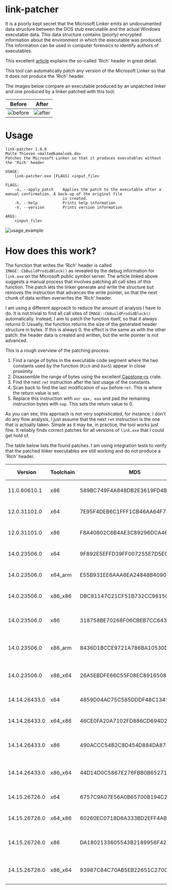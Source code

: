 # link-patcher

It is a poorly kept secret that the Microsoft Linker emits an undocumented data structure between the DOS stub executable and the actual Windows executable data. This data structure contains (poorly) encrypted information about the environment in which the executable was produced. The information can be used in computer forensics to identify authors of executables.

This excellent [article](http://bytepointer.com/articles/the_microsoft_rich_header.htm) explains the so-called 'Rich' header in great detail.

This tool can automatically patch any version of the Microsoft Linker so that it does not produce the 'Rich' header.

The images below compare an executable produced by an unpatched linker and one produced by a linker patched with this tool:

| Before | After |
| :-----:|:-----:|
![before](https://raw.githubusercontent.com/mthiesen/link-patcher/documentation/images/before.png) | ![after](https://raw.githubusercontent.com/mthiesen/link-patcher/documentation/images/after.png)

# Usage

```
link-patcher 1.0.0
Malte Thiesen <malte@kamalook.de>
Patches the Microsoft Linker so that it produces executables without the 'Rich' header

USAGE:
    link-patcher.exe [FLAGS] <input_file>

FLAGS:
    -a, --apply_patch    Applies the patch to the executable after a manual confirmation. A back-up of the original file
                         is created.
    -h, --help           Prints help information
    -V, --version        Prints version information

ARGS:
    <input_file>
```

![usage_example](https://raw.githubusercontent.com/mthiesen/link-patcher/documentation/images/usage_example.png)

# How does this work?

The function that writes the 'Rich' header is called `IMAGE::CbBuildProdidBlock()` as revealed by the debug information for `link.exe` on the Microsoft public symbol server. The article linked above suggests a manual process that involves patching all call sites of this function. The patch lets the linker generate and write the structure but removes the instruction that advances the write pointer, so that the next chunk of data written overwrites the 'Rich' header.

I am using a different approach to reduce the amount of analysis I have to do. It is not trivial to find all call sites of `IMAGE::CbBuildProdidBlock()` automatically. Instead, I aim to patch the function itself, so that it always returns 0. Usually, the function returns the size of the generated header structure in bytes. If this is always 0, the effect is the same as with the other patch: the header data is created and written, but the write pointer is not advanced.

This is a rough overview of the patching process:
1. Find a range of bytes in the executable code segment where the two constants used by the function (`Rich` and `DanS`) appear in close proximity.
2. Disassemble the range of bytes using the excellent [Capstone-rs](https://github.com/capstone-rust/capstone-rs) crate.
3. Find the next `ret` instruction after the last usage of the constants.
4. Scan back to find the last modification of `eax` before `ret`. This is where the return value is set.
5. Replace this instruction with `xor eax, eax` and pad the remaining instruction bytes with `nop`. This sets the return value to 0.

As you can see, this approach is not very sophisticated, for instance, I don't do any flow analysis, I just assume that the next `ret` instruction is the one that is actually taken. Simple as it may be, in practice, the tool works just fine. It reliably finds correct patches for all versions of `link.exe` that I could get hold of.

The table below lists the found patches. I am using integration tests to verify that the patched linker executables are still working and do not produce a 'Rich' header.

| Version | Toolchain | MD5 | Offset | Original Bytes | Patch Bytes |
| ------- | --------- | ---- | ------ | -------------- | ----------- |
| 11.0.60610.1 | x86 | 589BC749F4A848DB2E3619FD4B7E123C | 131156 | 8B, 45, F0 | 33, C0, 90 |
| 12.0.31101.0 | x64 | 7E95F4DEB6C1FFF1CB46AA64F74A841E | 71872 | 41, 8B, C7 | 33, C0, 90 |
| 12.0.31101.0 | x86 | F8A40802C6B4AE3C89296DCA4694033E | 196317 | 8B, 45, F4 | 33, C0, 90 |
| 14.0.23506.0 | x64 | 9F892E5EFFD39FF007255E7D5E09B556 | 191599 | 41, 8B, C7 | 33, C0, 90 |
| 14.0.23506.0 | x64_arm | E55B931EE6AAA6EA24848B4090611251 | 191599 | 41, 8B, C7 | 33, C0, 90 |
| 14.0.23506.0 | x86_x86 | DBC81147C21CF51B732CC9815C9B79CD | 191599 | 41, 8B, C7 | 33, C0, 90 |
| 14.0.23506.0 | x86 | 318758BE70268F06CBEB7CC643473B24 | 275951 | 8B, 44, 24, 10 | 33, C0, 90, 90 |
| 14.0.23506.0 | x86_arm | 8436D1BCCE9721A786BA10530DC070C8 | 275951 | 8B, 44, 24, 10 | 33, C0, 90, 90 |
| 14.0.23506.0 | x86_x64 | 26A5EBDFE66C55F08EC891650819C589 |  275951 | 8B, 44, 24, 10 | 33, C0, 90, 90 |
| 14.14.26433.0 | x64 | 4859D04AC75C585DDDF48C134139ABEC | 190598 | 41, 8B, C7 | 33, C0, 90 |
| 14.14.26433.0 | x64_x86 | 46CE0FA20A7102FD886CD694D27805E2 | 190598 | 41, 8B, C7 | 33, C0, 90 |
| 14.14.26433.0 | x86 | 490ACCC54B2C8D454D884DA871509C12 | 213144 | 8B, 44, 24, 1C | 33, C0, 90, 90 |
| 14.14.26433.0 | x86_x64 | 44D14D0C5867E276FBB0B652718DF7BF | 213144 | 8B, 44, 24, 1C | 33, C0, 90, 90 |
| 14.15.26726.0 | x64 | 6757C9A07E56A0B65700B194C2E6A091 | 193435 | 41, 8B, C7 | 33, C0, 90 |
| 14.15.26726.0 | x64_x86 | 60260EC0718D6A333BD2EFF4ABADC32A | 193435 | 41, 8B, C7 | 33, C0, 90 |
| 14.15.26726.0 | x86 | DA1802133605543B2189956F428305A5 | 360041 | 8B, 44, 24, 10 | 33, C0, 90, 90 |
| 14.15.26726.0 | x86_x64 | 93987C84C70AB5EB22651C270007A30E | 360041 | 8B, 44, 24, 10 | 33, C0, 90, 90 |

